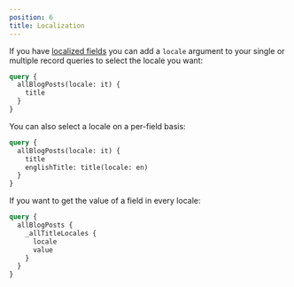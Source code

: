 ```yaml
---
position: 6
title: Localization
---
```


If you have [localized fields](/docs/introduction/localization/) you can add a `locale` argument to your single or multiple record queries to select the locale you want:

```graphql
query {
  allBlogPosts(locale: it) {
    title
  }
}
```

You can also select a locale on a per-field basis:

```graphql
query {
  allBlogPosts(locale: it) {
    title
    englishTitle: title(locale: en)
  }
}
```

If you want to get the value of a field in every locale:

```graphql
query {
  allBlogPosts {
    _allTitleLocales {
      locale
      value
    }
  }
}
```

